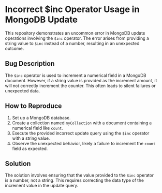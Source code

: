 # Incorrect $inc Operator Usage in MongoDB Update

This repository demonstrates an uncommon error in MongoDB update operations involving the `$inc` operator. The error arises from providing a string value to `$inc` instead of a number, resulting in an unexpected outcome.

## Bug Description
The `$inc` operator is used to increment a numerical field in a MongoDB document. However, if a string value is provided as the increment amount, it will not correctly increment the counter. This often leads to silent failures or unexpected data.

## How to Reproduce
1. Set up a MongoDB database.
2. Create a collection named `myCollection` with a document containing a numerical field like `count`.
3. Execute the provided incorrect update query using the `$inc` operator with a string value.
4. Observe the unexpected behavior, likely a failure to increment the `count` field as expected.

## Solution
The solution involves ensuring that the value provided to the `$inc` operator is a number, not a string. This requires correcting the data type of the increment value in the update query.
